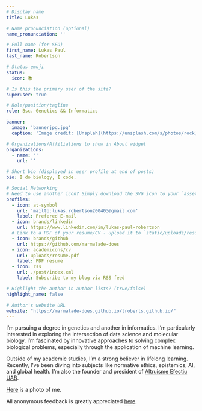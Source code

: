 ```yaml
---
# Display name
title: Lukas

# Name pronunciation (optional)
name_pronunciation: ''

# Full name (for SEO)
first_name: Lukas Paul
last_name: Robertson

# Status emoji
status:
  icon: 📚

# Is this the primary user of the site?
superuser: true

# Role/position/tagline
role: Bsc. Genetics && Informatics

banner:
  image: 'bannerjpg.jpg'
  caption: 'Image credit: [Unsplah](https://unsplash.com/s/photos/rock). I sadly forgot the author'

# Organizations/Affiliations to show in About widget
organizations:
  - name: ''
    url: ''

# Short bio (displayed in user profile at end of posts)
bio: I do biology, I code.

# Social Networking
# Need to use another icon? Simply download the SVG icon to your `assets/media/icons/` folder.
profiles:
  - icon: at-symbol
    url: 'mailto:lukas.robertson200403@gmail.com'
    label: Prefered E-mail
  - icon: brands/linkedin
    url: https://www.linkedin.com/in/lukas-paul-robertson
  # Link to a PDF of your resume/CV - upload it to `static/uploads/resume.pdf`
  - icon: brands/github
    url: https://github.com/marmalade-does
  - icon: academicons/cv
    url: uploads/resume.pdf
    label: PDF resume
  - icon: rss
    url: ./post/index.xml
    label: Subscribe to my blog via RSS feed

# Highlight the author in author lists? (true/false)
highlight_name: false

# Author's website URL
website: "https://marmalade-does.github.io/lroberts.github.io/"
---
```


I’m pursuing a degree in genetics and another in informatics. I’m particularly interested in exploring the intersection of data science and molecular biology. I’m fascinated by innovative approaches to solving complex biological problems, especially through the application of machine learning.

Outside of my academic studies, I’m a strong believer in lifelong learning. Recently, I’ve been diving into subjects like normative ethics, epistemics, AI, and global health. I’m also the founder and president of [Altruisme Efectiu UAB](https://sites.google.com/view/altruisme-efectiu-uab/home).

[Here](uploads/face_profile.jpg) is a photo of me.

All anonymous feedback is greatly appreciated [here](https://www.admonymous.co/lroberts).